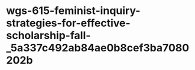 # wgs-615-feminist-inquiry-strategies-for-effective-scholarship-fall-_5a337c492ab84ae0b8cef3ba7080202b